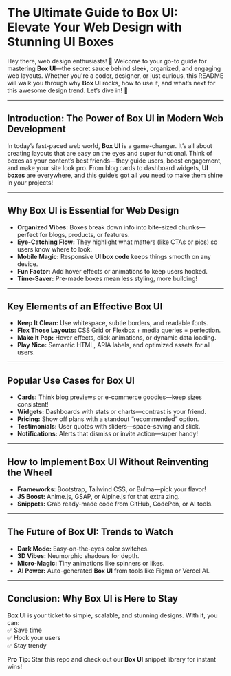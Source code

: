 # The Ultimate Guide to Box UI: Elevate Your Web Design with Stunning UI Boxes

Hey there, web design enthusiasts! 👋 Welcome to your go-to guide for mastering **Box UI**—the secret sauce behind sleek, organized, and engaging web layouts. Whether you're a coder, designer, or just curious, this README will walk you through why **Box UI** rocks, how to use it, and what’s next for this awesome design trend. Let’s dive in! 🚀

---

## Introduction: The Power of Box UI in Modern Web Development

In today’s fast-paced web world, **Box UI** is a game-changer. It’s all about creating layouts that are easy on the eyes and super functional. Think of boxes as your content’s best friends—they guide users, boost engagement, and make your site look pro. From blog cards to dashboard widgets, **UI boxes** are everywhere, and this guide’s got all you need to make them shine in your projects!

---

## Why Box UI is Essential for Web Design

- **Organized Vibes:** Boxes break down info into bite-sized chunks—perfect for blogs, products, or features.  
- **Eye-Catching Flow:** They highlight what matters (like CTAs or pics) so users know where to look.  
- **Mobile Magic:** Responsive **UI box code** keeps things smooth on any device.  
- **Fun Factor:** Add hover effects or animations to keep users hooked.  
- **Time-Saver:** Pre-made boxes mean less styling, more building!  

---

## Key Elements of an Effective Box UI

- **Keep It Clean:** Use whitespace, subtle borders, and readable fonts.  
- **Flex Those Layouts:** CSS Grid or Flexbox + media queries = perfection.  
- **Make It Pop:** Hover effects, click animations, or dynamic data loading.  
- **Play Nice:** Semantic HTML, ARIA labels, and optimized assets for all users.  

---

## Popular Use Cases for Box UI

- **Cards:** Think blog previews or e-commerce goodies—keep sizes consistent!  
- **Widgets:** Dashboards with stats or charts—contrast is your friend.  
- **Pricing:** Show off plans with a standout “recommended” option.  
- **Testimonials:** User quotes with sliders—space-saving and slick.  
- **Notifications:** Alerts that dismiss or invite action—super handy!  

---

## How to Implement Box UI Without Reinventing the Wheel

- **Frameworks:** Bootstrap, Tailwind CSS, or Bulma—pick your flavor!  
- **JS Boost:** Anime.js, GSAP, or Alpine.js for that extra zing.  
- **Snippets:** Grab ready-made code from GitHub, CodePen, or AI tools.  

---

## The Future of Box UI: Trends to Watch

- **Dark Mode:** Easy-on-the-eyes color switches.  
- **3D Vibes:** Neumorphic shadows for depth.  
- **Micro-Magic:** Tiny animations like spinners or likes.  
- **AI Power:** Auto-generated **Box UI** from tools like Figma or Vercel AI.  

---

## Conclusion: Why Box UI is Here to Stay

**Box UI** is your ticket to simple, scalable, and stunning designs. With it, you can:  
✅ Save time  
✅ Hook your users  
✅ Stay trendy  

**Pro Tip:** Star this repo and check out our **Box UI** snippet library for instant wins!  
